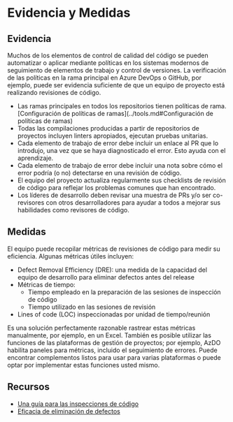 # Evidencia y Medidas

## Evidencia

Muchos de los elementos de control de calidad del código se pueden automatizar o aplicar mediante políticas en los sistemas modernos de seguimiento de elementos de trabajo y control de versiones. La verificación de las políticas en la rama principal en Azure DevOps o GitHub, por ejemplo, puede ser evidencia suficiente de que un equipo de proyecto está realizando revisiones de código.

* Las ramas principales en todos los repositorios tienen políticas de rama. [Configuración de políticas de ramas](../tools.md#Configuración de políticas de ramas)
* Todas las compilaciones producidas a partir de repositorios de proyectos incluyen linters apropiados, ejecutan pruebas unitarias.
* Cada elemento de trabajo de error debe incluir un enlace al PR que lo introdujo, una vez que se haya diagnosticado el error. Esto ayuda con el aprendizaje.
* Cada elemento de trabajo de error debe incluir una nota sobre cómo el error podría (o no) detectarse en una revisión de código.
* El equipo del proyecto actualiza regularmente sus checklists de revisión de código para reflejar los problemas comunes que han encontrado.
* Los líderes de desarrollo deben revisar una muestra de PRs y/o ser co-revisores con otros desarrolladores para ayudar a todos a mejorar sus habilidades como revisores de código.

## Medidas

El equipo puede recopilar métricas de revisiones de código para medir su eficiencia. Algunas métricas útiles incluyen:

* Defect Removal Efficiency (DRE): una medida de la capacidad del equipo de desarrollo para eliminar defectos antes del release
* Métricas de tiempo:
  * Tiempo empleado en la preparación de las sesiones de inspección de código
  * Tiempo utilizado en las sesiones de revisión
* Lines of code (LOC) inspeccionadas por unidad de tiempo/reunión

Es una solución perfectamente razonable rastrear estas métricas manualmente, por ejemplo, en un Excel. También es posible utilizar las funciones de las plataformas de gestión de proyectos; por ejemplo, AzDO habilita paneles para métricas, incluido el seguimiento de errores. Puede encontrar complementos listos para usar para varias plataformas o puede optar por implementar estas funciones usted mismo.

## Recursos

* [Una guía para las inspecciones de código](http://www.ganssle.com/inspections.pdf)
* [Eficacia de eliminación de defectos](https://www.westfallteam.com/sites/default/files/papers/defect_removal_effectiveness.pdf)

